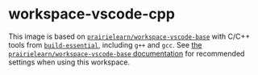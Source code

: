# workspace-vscode-cpp

This image is based on [`prairielearn/workspace-vscode-base`](../vscode-base) with C/C++ tools from [`build-essential`](https://packages.ubuntu.com/noble/build-essential), including `g++` and `gcc`. See [the `prairielearn/workspace-vscode-base` documentation](../vscode-base/README.md) for recommended settings when using this workspace.
